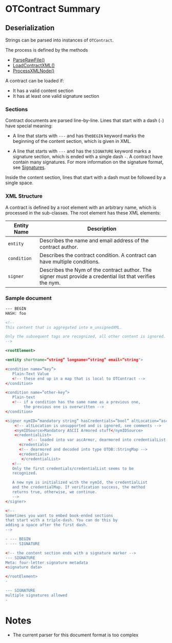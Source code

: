 # OTContract Summary

## Deserialization

Strings can be parsed into instances of `OTContract`.

The process is defined by the methods
* [ParseRawFile()][ParseRawFile]
* [LoadContractXML()][LoadContractXML]
* [ProcessXMLNode()][ProcessXMLNode]

A contract can be loaded if:

* It has a valid content section
* It has at least one valid signature section

### Sections

Contract documents are parsed line-by-line. Lines that start with a dash (`-`) have special meaning:

* A line that starts with `---` and has the`BEGIN` keyword marks the beginning of the content section, which is given in XML.

* A line that starts with `---` and has the `SIGNATURE` keyword marks a signature section, which is ended with a single dash `-`. A contract have contain many signatures. For more information on the signature format, see [Signatures](#Signatures).

Inside the content section, lines that start with a dash must be followed by a single space.

### XML Structure

A contract is defined by a root element with an arbitrary name, which is processed in the sub-classes. The root element has these XML elements:

Entity Name | Description
------------|------------
`entity`    | Describes the name and email address of the contract author.
`condition` | Describes the contract condition. A contract can have multiple conditions.
`signer`    | Describes the Nym of the contract author. The signer must provide a credential list that verifies the nym.

### Sample document

```xml
--- BEGIN
HASH: foo

<!--
This content that is aggregated into m_unsignedXML.

Only the subsequent tags are recognized, all other content is ignored.
-->

<rootElement>

<entity shortname=”string” longname=”string” email=”string">

<condition name=”key”>
   Plain-Text Value
   <!-- these end up in a map that is local to OTContract -->
</condition>

<condition name=”other-key”>
   Plain-text
   <!-- if a condition has the same name as a previous one,
        the previous one is overwritten -->
</condition>

<signer nymID=”mandatory string” hasCredentials=”bool” altLocation=”asciiarmor”>
    <!-- altLocation is unsupported and is ignored, see comments -->
    <nymIDSource>Mandatory ASCII Armored stuff</nymIDSource>
    <credentialList>
          <!-- loaded into var ascArmor, dearmored into credentialList -->
      <credentials>
      <!-- dearmored and decoded into type OTDB::StringMap -->
      <credentials>
       </credentialList>
   <!--
   Only the first credentials/credentialList seems to be
   recognized.

   A new nym is initialized with the nymId, the credentialList
   and the credentialMap. If verification success, the method
   returns true, otherwise, we continue.
   -->
</signer>

<!--
Sometimes you want to embed book-ended sections
that start with a triple-dash. You can do this by
adding a space after the first dash.
-->

- --- BEGIN
- --- SIGNATURE

<!-- the content section ends with a signature marker -->
--- SIGNATURE
Meta: four-letter signature metadata
<signature data>

</rootElement>
-

--- SIGNATURE
multiple signatures allowed
-
```

# Notes

* The current parser for this document format is too complex

[OTContract]: https://github.com/Open-Transactions/opentxs/blob/171bdbdd1327fa016f2043bf43d8662055d263d2/src/core/OTContract.cpp

[ParseRawFile]: https://github.com/Open-Transactions/opentxs/blob/db31c6aa45bbb773aebbdbd4298acd3755785420/src/core/OTContract.cpp#L1374

[LoadContractXML]: https://github.com/Open-Transactions/opentxs/blob/db31c6aa45bbb773aebbdbd4298acd3755785420/src/core/OTContract.cpp#L1642

[ProcessXMLNode]: https://github.com/Open-Transactions/opentxs/blob/db31c6aa45bbb773aebbdbd4298acd3755785420/src/core/OTContract.cpp#L2391

